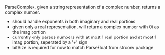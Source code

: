ParseComplex, given a string representation of a complex number, returns a complex number.

- should handle exponents in both imaginary and real portions
- given only a real representation, will return a complex number with 0i as the imag portion
- currently only parses numbers with at most 1 real portion and at most 1 imag portion, seperated by a '+' sign
- bitSize is required for now to match ParseFloat from strconv package
